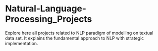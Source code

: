 # Natural-Language-Processing_Projects
Explore here all projects related to NLP paradigm of modelling on textual data set. It explains the fundamental approach to NLP with strategic implementation.
